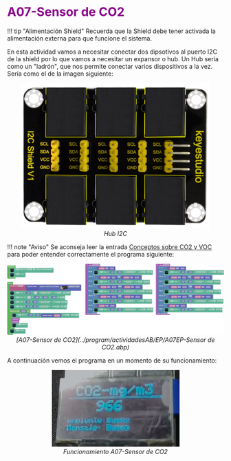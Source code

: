 # <FONT COLOR=#8B008B>A07-Sensor de CO2</font>

!!! tip "Alimentación Shield"
	Recuerda que la Shield debe tener activada la alimentación externa para que funcione el sistema.

En esta actividad vamos a necesitar conectar dos dipsotivos al puerto I2C de la shield por lo que vamos a necesitar un expansor o hub. Un Hub sería como un "ladrón", que nos permite conectar varios dispositivos a la vez. Sería como el de la imagen siguiente:

<center>

![Hub I2C](../img/actividadesEP/Hub_I2C.png)  
*Hub I2C*

</center>

!!! note "Aviso"
	Se aconseja leer la entrada [Conceptos sobre CO2 y VOC](http://127.0.0.1:8000/....https://fgcoca.github.io/ESP32-micro-STEAMakers/CO2/) para poder entender correctamente el programa siguiente:

<center>

![A07-Sensor de CO2](../img/actividadesEP/A07EP.png)  
*[A07-Sensor de CO2](../program/actividadesAB/EP/A07EP-Sensor de CO2.abp)*

</center>

A continuación vemos el programa en un momento de su funcionamiento:

<center>

![Funcionamiento A07-Sensor de CO2](../img/actividadesEP/A07EPR.png)  
*Funcionamiento A07-Sensor de CO2*

</center>
